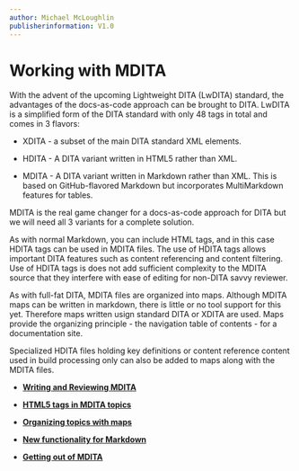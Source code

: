 ```yaml
---
author: Michael McLoughlin
publisherinformation: V1.0
---
```


# Working with MDITA

With the advent of the upcoming Lightweight DITA \(LwDITA\) standard, the advantages of the docs-as-code approach can be brought to DITA. LwDITA is a simplified form of the DITA standard with only 48 tags in total and comes in 3 flavors:

-   XDITA - a subset of the main DITA standard XML elements.

-   HDITA - A DITA variant written in HTML5 rather than XML.

-   MDITA - A DITA variant written in Markdown rather than XML. This is based on GitHub-flavored Markdown but incorporates MultiMarkdown features for tables.


MDITA is the real game changer for a docs-as-code approach for DITA but we will need all 3 variants for a complete solution.

As with normal Markdown, you can include HTML tags, and in this case HDITA tags can be used in MDITA files. The use of HDITA tags allows important DITA features such as content referencing and content filtering. Use of HDITA tags is does not add sufficient complexity to the MDITA source that they interfere with ease of editing for non-DITA savvy reviewer.

As with full-fat DITA, MDITA files are organized into maps. Although MDITA maps can be written in markdown, there is little or no tool support for this yet. Therefore maps written usign standard DITA or XDITA are used. Maps provide the organizing principle - the navigation table of contents - for a documentation site.

Specialized HDITA files holding key definitions or content reference content used in build processing only can also be added to maps along with the MDITA files.

-   **[Writing and Reviewing MDITA](write-review-MDITA.md)**  

-   **[HTML5 tags in MDITA topics](HDITA-tags.md)**  

-   **[Organizing topics with maps](using_maps.md)**  

-   **[New functionality for Markdown](extended-markdown.md)**  

-   **[Getting out of MDITA](get_out.md)**  


